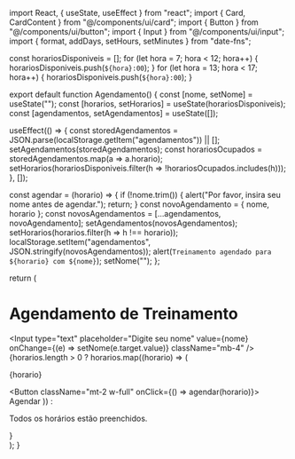 import React, { useState, useEffect } from "react";
import { Card, CardContent } from "@/components/ui/card";
import { Button } from "@/components/ui/button";
import { Input } from "@/components/ui/input";
import { format, addDays, setHours, setMinutes } from "date-fns";

const horariosDisponiveis = [];
for (let hora = 7; hora < 12; hora++) {
  horariosDisponiveis.push(`${hora}:00`);
}
for (let hora = 13; hora < 17; hora++) {
  horariosDisponiveis.push(`${hora}:00`);
}

export default function Agendamento() {
  const [nome, setNome] = useState("");
  const [horarios, setHorarios] = useState(horariosDisponiveis);
  const [agendamentos, setAgendamentos] = useState([]);

  useEffect(() => {
    const storedAgendamentos = JSON.parse(localStorage.getItem("agendamentos")) || [];
    setAgendamentos(storedAgendamentos);
    const horariosOcupados = storedAgendamentos.map(a => a.horario);
    setHorarios(horariosDisponiveis.filter(h => !horariosOcupados.includes(h)));
  }, []);

  const agendar = (horario) => {
    if (!nome.trim()) {
      alert("Por favor, insira seu nome antes de agendar.");
      return;
    }
    const novoAgendamento = { nome, horario };
    const novosAgendamentos = [...agendamentos, novoAgendamento];
    setAgendamentos(novosAgendamentos);
    setHorarios(horarios.filter(h => h !== horario));
    localStorage.setItem("agendamentos", JSON.stringify(novosAgendamentos));
    alert(`Treinamento agendado para ${horario} com ${nome}`);
    setNome("");
  };

  return (
    <div className="p-6 max-w-lg mx-auto">
      <h1 className="text-2xl font-bold mb-4">Agendamento de Treinamento</h1>
      <Input 
        type="text" 
        placeholder="Digite seu nome" 
        value={nome} 
        onChange={(e) => setNome(e.target.value)} 
        className="mb-4"
      />
      <div className="grid grid-cols-2 gap-4">
        {horarios.length > 0 ? horarios.map((horario) => (
          <Card key={horario} className="p-2">
            <CardContent>
              <p className="text-lg font-semibold">{horario}</p>
              <Button className="mt-2 w-full" onClick={() => agendar(horario)}>
                Agendar
              </Button>
            </CardContent>
          </Card>
        )) : <p>Todos os horários estão preenchidos.</p>}
      </div>
    </div>
  );
}
